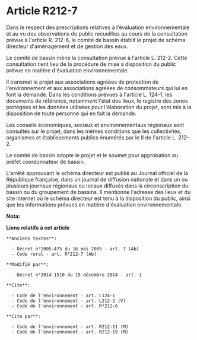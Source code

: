 # Article R212-7

Dans le respect des prescriptions relatives à l'évaluation environnementale et au vu des observations du public recueillies
au cours de la consultation prévue à l'article R. 212-6, le comité de bassin établit le projet de schéma directeur
d'aménagement et de gestion des eaux. 

Le comité de bassin mène la consultation prévue à l'article L. 212-2. Cette consultation tient lieu de la procédure de mise à
disposition du public prévue en matière d'évaluation environnementale. 

Il transmet le projet aux associations agréées de protection de l'environnement et aux associations agréées de consommateurs
qui lui en font la demande. Dans les conditions prévues à l'article L. 124-1, les documents de référence, notamment l'état
des lieux, le registre des zones protégées et les données utilisées pour l'élaboration du projet, sont mis à la disposition
de toute personne qui en fait la demande. 

Les conseils économiques, sociaux et environnementaux régionaux sont consultés sur le projet, dans les mêmes conditions que
les collectivités, organismes et établissements publics énumérés par le II de l'article L. 212-2. 

Le comité de bassin adopte le projet et le soumet pour approbation au préfet coordonnateur de bassin. 

L'arrêté approuvant le schéma directeur est publié au Journal officiel de la République française, dans un journal de
diffusion nationale et dans un ou plusieurs journaux régionaux ou locaux diffusés dans la circonscription du bassin ou du
groupement de bassins. Il mentionne l'adresse des lieux et du site internet où le schéma directeur est tenu à la disposition
du public, ainsi que les informations prévues en matière d'évaluation environnementale.

**Nota:**



**Liens relatifs à cet article**

	**Anciens textes**:

	  - Décret n°2005-475 du 16 mai 2005 - art. 7 (Ab)
	  - Code rural - art. R*212-7 (Ab)

	**Modifié par**:

	  - Décret n°2014-1510 du 15 décembre 2014 - art. 1

	**Cite**:

	  - Code de l'environnement - art. L124-1
	  - Code de l'environnement - art. L212-2 (V)
	  - Code de l'environnement - art. R*212-6

	**Cité par**:

	  - Code de l'environnement - art. R212-11 (M)
	  - Code de l'environnement - art. R212-19 (M)
